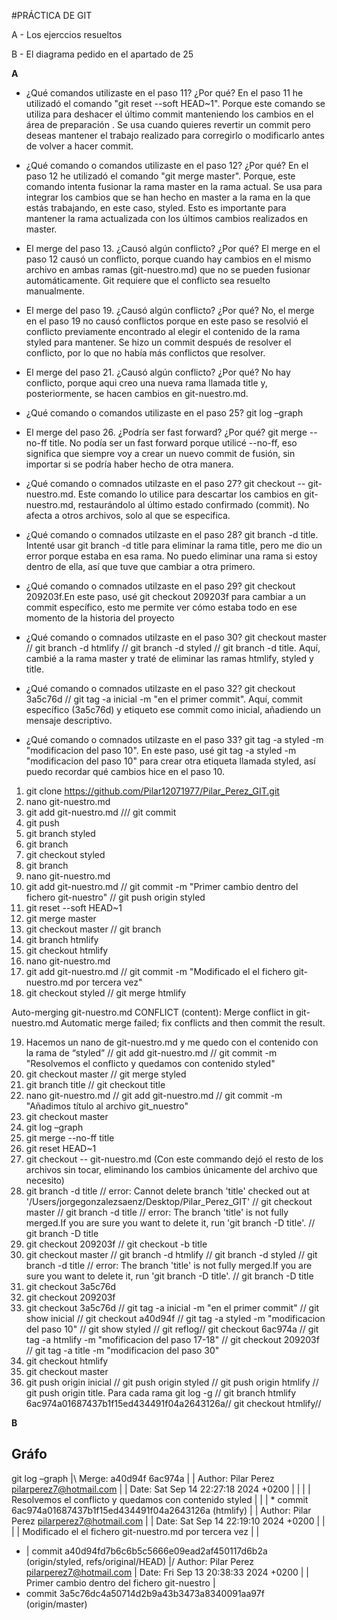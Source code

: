 #PRÁCTICA DE GIT 

A -  Los ejerccios resueltos

B -  El diagrama pedido en el apartado de 25

**A**

- ¿Qué comandos utilizaste en el paso 11? ¿Por qué?
  En el paso 11 he utilizadó el comando "git reset --soft HEAD~1". Porque este comando se utiliza para deshacer el último commit manteniendo los cambios en el área de preparación . Se usa cuando quieres revertir un commit pero deseas mantener el trabajo realizado para corregirlo o modificarlo antes de volver a hacer commit.
  
- ¿Qué comando o comandos utilizaste en el paso 12? ¿Por qué?
  En el paso 12 he utilizadó el comando "git merge master". Porque, este comando intenta fusionar la rama master en la rama actual. Se usa para integrar los cambios que se han hecho en master a la rama en la que estás trabajando, en este caso, styled. Esto es importante para mantener la rama actualizada con los últimos cambios realizados en master.

- El merge del paso 13. ¿Causó algún conflicto? ¿Por qué?
  El merge en el paso 12 causó un conflicto, porque cuando hay cambios en el mismo archivo en ambas ramas (git-nuestro.md) que no se pueden fusionar automáticamente. Git requiere que el conflicto sea resuelto manualmente.

  
- El merge del paso 19. ¿Causó algún conflicto? ¿Por qué?
 No, el merge en el paso 19 no causó conflictos porque en este paso se resolvió el conflicto previamente encontrado al elegir el contenido de la rama styled para mantener. Se hizo un commit después de resolver el conflicto, por lo que no había más conflictos que resolver.
  
- El merge del paso 21. ¿Causó algún conflicto? ¿Por qué?
  No hay conflicto, porque aqui creo una nueva rama llamada title y, posteriormente, se hacen cambios en git-nuestro.md. 
  
- ¿Qué comando o comandos utilizaste en el paso 25?
  git log –graph
    
- El merge del paso 26. ¿Podría ser fast forward? ¿Por qué?
  git merge --no-ff title. No podía ser un fast forward porque utilicé --no-ff, eso significa que siempre voy a crear un nuevo commit de fusión, sin importar si se podría haber hecho de otra manera.
    
- ¿Qué comando o comnados utilzaste en el paso 27?
  git checkout -- git-nuestro.md. Este comando lo utilice para descartar los cambios en git-nuestro.md, restaurándolo al último estado confirmado (commit). No afecta a otros archivos, solo al que se especifica.
  
- ¿Qué comando o comnados utilzaste en el paso 28?
  git branch -d title. Intenté usar git branch -d title para eliminar la rama title, pero me dio un error porque estaba en esa rama. No puedo eliminar una rama si estoy dentro de ella, así que tuve que cambiar a otra primero.
  
- ¿Qué comando o comnados utilzaste en el paso 29?
  git checkout 209203f.En este paso, usé git checkout 209203f para cambiar a un commit específico, esto me permite ver cómo estaba todo en ese momento de la historia del proyecto
  
- ¿Qué comando o comnados utilzaste en el paso 30?
  git checkout master // git branch -d htmlify // git branch -d styled // git branch -d title. Aquí, cambié a la rama master y traté de eliminar las ramas htmlify, styled y title. 

- ¿Qué comando o comnados utilzaste en el paso 32?
  git checkout 3a5c76d // git tag -a inicial -m "en el primer commit". Aquí, commit específico (3a5c76d) y etiqueto ese commit como inicial, añadiendo un mensaje descriptivo.
  
- ¿Qué comando o comnados utilzaste en el paso 33?
  git tag -a styled -m "modificacion del paso 10". En este paso, usé git tag -a styled -m "modificacion del paso 10" para crear otra etiqueta llamada styled, así puedo recordar qué cambios hice en el paso 10.




1.	git clone https://github.com/Pilar12071977/Pilar_Perez_GIT.git
2.	nano git-nuestro.md
3.	git add git-nuestro.md     /// git commit
4.	git push
5.	git branch styled
6.	git branch
7.	git checkout styled
8.	git branch
9.	nano git-nuestro.md   
10.	git add git-nuestro.md // git commit -m "Primer cambio dentro del fichero git-nuestro"   //    git push origin styled
11.	git reset --soft HEAD~1
12.	git merge master
13.	git checkout master // git branch
14.	git branch htmlify
15.	git checkout htmlify
16.	nano git-nuestro.md
17.	git add git-nuestro.md // git commit -m "Modificado el el fichero git-nuestro.md por tercera vez"
18.	git checkout styled // git merge htmlify
 
Auto-merging git-nuestro.md
CONFLICT (content): Merge conflict in git-nuestro.md
Automatic merge failed; fix conflicts and then commit the result.

19.	Hacemos un nano de git-nuestro.md y me quedo con el contenido con la rama de “styled” // git add git-nuestro.md // git commit -m "Resolvemos el conflicto y quedamos con contenido styled"
20.	git checkout master //   git merge styled
21.	git branch title // git checkout title
22.	nano git-nuestro.md // git add git-nuestro.md // git commit -m "Añadimos título al archivo git_nuestro"
23.	git checkout master
24.	git log –graph
25.	git merge --no-ff title
26.	git reset HEAD~1
27.	git checkout -- git-nuestro.md  (Con este commando dejó el resto de los archivos sin tocar, eliminando los cambios únicamente del archivo que necesito)
28.	git branch -d title // error: Cannot delete branch 'title' checked out at '/Users/jorgegonzalezsaenz/Desktop/Pilar_Perez_GIT' // git checkout master // git branch -d title // error: The branch 'title' is not fully merged.If you are sure you want to delete it, run 'git branch -D title'. // git branch -D title
29.	git checkout 209203f // git checkout -b title
30.	git checkout master // git branch -d  htmlify //  git branch -d  styled // git branch -d  title // error: The branch 'title' is not fully merged.If you are sure you want to delete it, run 'git branch -D title'. // git branch -D  title
31.	git checkout 3a5c76d
32.	git checkout 209203f
33.	git checkout 3a5c76d // git tag -a inicial -m "en el primer commit" //  git show inicial // git checkout a40d94f // git tag -a styled -m "modificacion del paso 10" // git show styled // git reflog// git checkout 6ac974a // git tag -a htmlify  -m "mofificacion del paso 17-18" // git checkout 209203f // git tag -a title  -m "modificacion del paso 30"
34.	git checkout htmlify
35.	git checkout master
36.	git push origin inicial // git push origin styled // git push origin htmlify // git push origin title. Para cada rama git log -g // git branch htmlify 6ac974a01687437b1f15ed434491f04a2643126a// git checkout htmlify//

**B**
## Gráfo 

git log –graph
|\  Merge: a40d94f 6ac974a
| | Author: Pilar Perez <pilarperez7@hotmail.com>
| | Date:   Sat Sep 14 22:27:18 2024 +0200
| |
| |     Resolvemos el conflicto y quedamos con contenido styled
| |
| * commit 6ac974a01687437b1f15ed434491f04a2643126a (htmlify)
| | Author: Pilar Perez <pilarperez7@hotmail.com>
| | Date:   Sat Sep 14 22:19:10 2024 +0200
| |
| |     Modificado el el fichero git-nuestro.md por tercera vez
| |
* | commit a40d94fd7b6c6b5c5666e09ead2af450117d6b2a (origin/styled, refs/original/HEAD)
|/  Author: Pilar Perez <pilarperez7@hotmail.com>
|   Date:   Fri Sep 13 20:38:33 2024 +0200
|
|       Primer cambio dentro del fichero git-nuestro
|
* commit 3a5c76dc4a50714d2b9a43b3473a8340091aa97f (origin/master)




